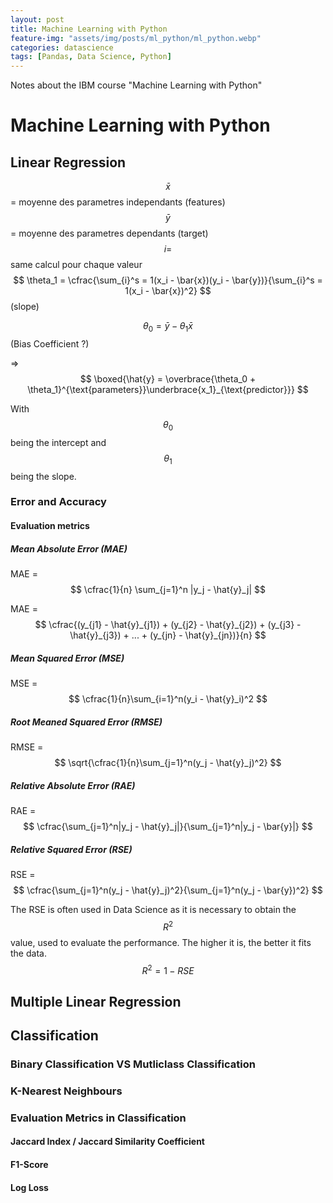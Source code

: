 ```yaml
---
layout: post
title: Machine Learning with Python
feature-img: "assets/img/posts/ml_python/ml_python.webp"
categories: datascience
tags: [Pandas, Data Science, Python]
---
```


Notes about the IBM course "Machine Learning with Python"

# Machine Learning with Python

## Linear Regression
$$ \bar{x} $$ = moyenne des parametres independants (features)  
$$ \bar{y} $$ = moyenne des parametres dependants (target)  
$$ i = $$ same calcul pour chaque valeur  
$$ \theta_1 = \cfrac{\sum_{i}^s = 1(x_i - \bar{x})(y_i - \bar{y})}{\sum_{i}^s = 1(x_i - \bar{x})^2}  $$  (slope)
  
$$ \theta_0 = \bar{y} - \theta_1\bar{x} $$ (Bias Coefficient ?)  
  
=> $$ \boxed{\hat{y} = \overbrace{\theta_0 + \theta_1}^{\text{parameters}}\underbrace{x_1}_{\text{predictor}}} $$  
  
With $$ \theta_0 $$ being the intercept and $$ \theta_1 $$ being the slope.  

### Error and Accuracy
#### Evaluation metrics
##### Mean Absolute Error (MAE)
MAE = $$ \cfrac{1}{n} \sum_{j=1}^n |y_j - \hat{y}_j| $$  
  
MAE = $$ \cfrac{(y_{j1} - \hat{y}_{j1}) + (y_{j2} - \hat{y}_{j2}) + (y_{j3} - \hat{y}_{j3}) + ... + (y_{jn} - \hat{y}_{jn})}{n} $$
##### Mean Squared Error (MSE)
MSE = $$ \cfrac{1}{n}\sum_{i=1}^n(y_i - \hat{y}_i)^2 $$

##### Root Meaned Squared Error (RMSE)
RMSE = $$ \sqrt{\cfrac{1}{n}\sum_{j=1}^n(y_j - \hat{y}_j)^2} $$
##### Relative Absolute Error (RAE)
RAE = $$ \cfrac{\sum_{j=1}^n|y_j - \hat{y}_j|}{\sum_{j=1}^n|y_j - \bar{y}|} $$
##### Relative Squared Error (RSE)
RSE = $$ \cfrac{\sum_{j=1}^n(y_j - \hat{y}_j)^2}{\sum_{j=1}^n(y_j - \bar{y})^2} $$  
  
The RSE is often used in Data Science as it is necessary to obtain the $$ R^2 $$ value, used to evaluate the performance. The higher it is, the better it fits the data.  
$$ R^2 = 1 - RSE $$

## Multiple Linear Regression


## Classification

### Binary Classification VS Mutliclass Classification

### K-Nearest Neighbours

### Evaluation Metrics in Classification
#### Jaccard Index / Jaccard Similarity Coefficient
#### F1-Score
#### Log Loss
